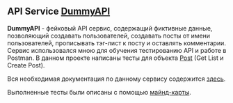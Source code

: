 ## API Service [DummyAPI](https://dummyapi.io/)
**DummyAPI** - фейковый API сервис, содержащий фиктивные данные, позволяющий создавать пользователей, создавать посты от имени пользователей, прописывать тэг-лист к посту и оставлять комментарии. Сервис использовался мною для обучения тестированию API и работе в Postman. В данном проекте написаны тесты для объекта [Post](https://dummyapi.io/docs/post) (Get List и Create Post).

Вся необходимая документация по данному сервису содержится [здесь](https://dummyapi.io/docs). 

Выполненные тесты были описаны с помощью [майнд-карты](DummyAPI.xmind).
